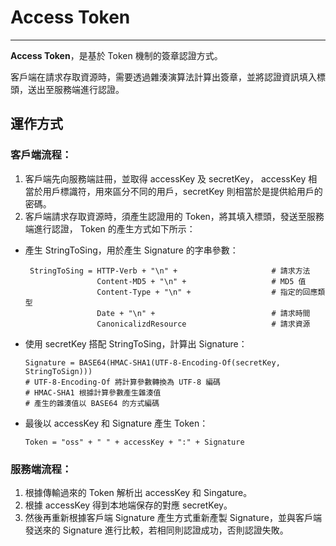 # Access Token                                                                                                                                                                                                                                                                                                                                                                                                                                                                                                                                                                                                                                                                                                                

---

**Access Token**，是基於 Token 機制的簽章認證方式。

客戶端在請求存取資源時，需要透過雜湊演算法計算出簽章，並將認證資訊填入標頭，送出至服務端進行認證。

## 運作方式

### 客戶端流程：

1. 客戶端先向服務端註冊，並取得 accessKey 及 secretKey， accessKey 相當於用戶標識符，用來區分不同的用戶，secretKey 則相當於是提供給用戶的密碼。
2. 客戶端請求存取資源時，須產生認證用的 Token，將其填入標頭，發送至服務端進行認證，
  Token 的產生方式如下所示：

  * 產生 StringToSing，用於產生 Signature 的字串參數：

    ```
     StringToSing = HTTP-Verb + "\n" +                     # 請求方法
                    Content-MD5 + "\n" +                   # MD5 值
                    Content-Type + "\n" +                  # 指定的回應類型
                    Date + "\n" +                          # 請求時間
                    CanonicalizdResource                   # 請求資源
    ```

  * 使用 secretKey 搭配 StringToSing，計算出 Signature：

    ```
    Signature = BASE64(HMAC-SHA1(UTF-8-Encoding-Of(secretKey, StringToSign)))
    # UTF-8-Encoding-Of 將計算參數轉換為 UTF-8 編碼
    # HMAC-SHA1 根據計算參數產生雜湊值
    # 產生的雜湊值以 BASE64 的方式編碼
    ```

  * 最後以 accessKey 和 Signature 產生 Token：

    ```
    Token = "oss" + " " + accessKey + ":" + Signature
    ```



### 服務端流程：

1. 根據傳輸過來的 Token 解析出 accessKey 和 Singature。
2. 根據 accessKey 得到本地端保存的對應 secretKey。
3. 然後再重新根據客戶端 Signature 產生方式重新產製 Signature，並與客戶端發送來的 Signature 進行比較，若相同則認證成功，否則認證失敗。

